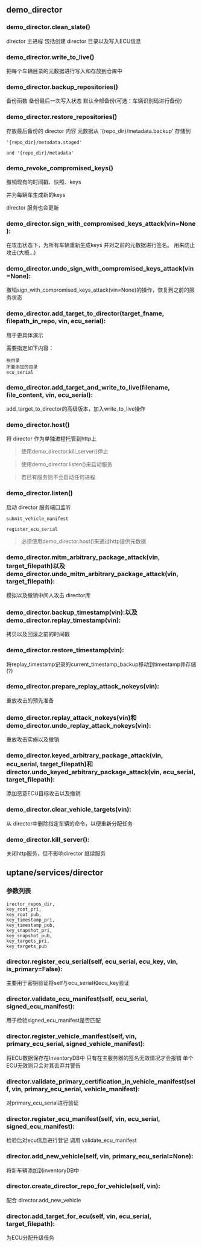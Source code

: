 ## demo_director

### demo_director.clean_slate()
director 主进程 包括创建 director 目录以及写入ECU信息
### demo_director.write_to_live()
把每个车辆目录的元数据进行写入和存放到仓库中
### demo_director.backup_repositories()
备份函数 备份最后一次写入状态 默认全部备份(可选：车辆识别码进行备份)
### demo_director.restore_repositories()
存放最后备份的 director 内容 
元数据从 '{repo_dir}/metadata.backup' 存储到

    '{repo_dir}/metadata.staged' 

    and '{repo_dir}/metadata'
### demo_revoke_compromised_keys()

撤销现有的时间戳、快照、keys

并为每辆车生成新的keys

director 服务也会更新

### demo_director.sign_with_compromised_keys_attack(vin=None):
在攻击状态下，为所有车辆重新生成keys 并对之前的元数据进行签名。
用来防止攻击(大概...)


### demo_director.undo_sign_with_compromised_keys_attack(vin=None):
撤销sign_with_compromised_keys_attack(vin=None)的操作，恢复到之前的服务状态

### demo_director.add_target_to_director(target_fname, filepath_in_repo, vin, ecu_serial):
用于更具体演示

需要指定如下内容：

    根目录 
    所要添加的目录 
    ecu_serial

### demo_director.add_target_and_write_to_live(filename, file_content, vin, ecu_serial):
add_target_to_director的高级版本，加入write_to_live操作

### demo_director.host()
将 director 作为单独进程托管到http上
>使用demo_director.kill_server()停止

>使用demo_director.listen()来启动服务

>若已有服务则不会启动任何进程

### demo_director.listen()
启动 director 服务端口监听

    submit_vehicle_manifest

    register_ecu_serial
>必须使用demo_director.host()来通过http提供元数据

### demo_director.mitm_arbitrary_package_attack(vin, target_filepath)以及demo_director.undo_mitm_arbitrary_package_attack(vin, target_filepath):

模拟以及撤销中间人攻击 director库

### demo_director.backup_timestamp(vin):以及 demo_director.replay_timestamp(vin):

拷贝以及回滚之前的时间戳

### demo_director.restore_timestamp(vin):
将replay_timestamp记录的current_timestamp_backup移动到timestamp并存储(?)

### demo_director.prepare_replay_attack_nokeys(vin):
重放攻击的预先准备

### demo_director.replay_attack_nokeys(vin)和demo_director.undo_replay_attack_nokeys(vin):
重放攻击实施以及撤销
### demo_director.keyed_arbitrary_package_attack(vin, ecu_serial, target_filepath)和director.undo_keyed_arbitrary_package_attack(vin, ecu_serial, target_filepath):
添加恶意ECU目标攻击以及撤销

### demo_director.clear_vehicle_targets(vin):
从 director中删除指定车辆的命令，以便重新分配任务

### demo_director.kill_server():
关闭http服务，但不影响director 继续服务

## uptane/services/director
### 参数列表
    irector_repos_dir,
    key_root_pri,
    key_root_pub,
    key_timestamp_pri,
    key_timestamp_pub,
    key_snapshot_pri,
    key_snapshot_pub,
    key_targets_pri,
    key_targets_pub
### director.register_ecu_serial(self, ecu_serial, ecu_key, vin, is_primary=False):
主要用于密钥验证将self与ecu_serial和ecu_key验证

### director.validate_ecu_manifest(self, ecu_serial, signed_ecu_manifest):
用于检验signed_ecu_manifest是否匹配

### director.register_vehicle_manifest(self, vin, primary_ecu_serial, signed_vehicle_manifest):
将ECU数据保存在InventoryDB中
只有在主服务器的签名无效情况才会报错
单个ECU无效则只会对其丢弃并警告

### director.validate_primary_certification_in_vehicle_manifest(self, vin, primary_ecu_serial, vehicle_manifest):
对primary_ecu_serial进行验证

### director.register_ecu_manifest(self, vin, ecu_serial, signed_ecu_manifest):
检验后对ecu信息进行登记 
    调用 validate_ecu_manifest

### director.add_new_vehicle(self, vin, primary_ecu_serial=None):
将新车辆添加到inventoryDB中

### director.create_director_repo_for_vehicle(self, vin):
配合 director.add_new_vehicle
### director.add_target_for_ecu(self, vin, ecu_serial, target_filepath):
为ECU分配升级任务